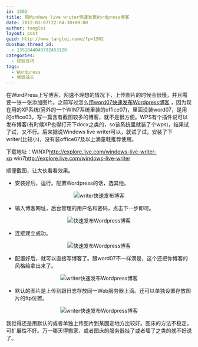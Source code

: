 ```yaml
---
id: 1502
title: 用Windows live writer快速发表Wordpress博客
date: 2012-03-07T22:04:30+00:00
author: tanglei
layout: post
guid: http://www.tanglei.name/?p=1502
duoshuo_thread_id:
  - 1351844048792453128
categories:
  - 经验技巧
tags:
  - Wordpress
  - 我做站长
---
```

在WordPress上写博客，网速不理想的情况下，上传图片的时候会很慢，并且需要一张一张添加图片。之前写过怎么[用word07快速发布Wordpress博客](/blog/publish-a-blog-easily-and-quickly-with-good-style.html) ，因为现在用的XP系统(另外的一个WIN7系统里装的office07)，里面没装word07，是用的office03，写一篇含有截图较多的博客，就不是很方便。WPS有个插件说可以发布博客(有时候XP也得打开下docx之类的，so该系统里就装了个wps)，结果试了试，又不行。后来据说Windows live writer可以，就试了试。安装了下writer(比较小)，没有装office07及以上滴童鞋推荐使用。

下载地址：WINXP<http://explore.live.com/windows-live-writer-xp> win7<http://explore.live.com/windows-live-writer>

顺便截图，让大伙看看效果。

  * 安装好后，运行。配置Wordpress的话，选其他。

<p style="text-align: center;">
  <img class=" aligncenter" src="http://i1123.photobucket.com/albums/l549/tl3shi/use-writer-to-blog-on-Wordpress.jpg" alt="writer快速发布博客"  data-pinit="registered" />
</p>

  * 输入博客网址，后台管理的用户名和密码，点击下一步即可。

<p style="text-align: center;">
  <img class="aligncenter" src="http://i1123.photobucket.com/albums/l549/tl3shi/use-writer-to-blog-on-Wordpress-1.jpg" alt="快速发布Wordpress博客"  data-pinit="registered" />
</p>

  * 连接建立成功。

<p style="text-align: center;">
  <img class="alignnone" src="http://i1123.photobucket.com/albums/l549/tl3shi/use-writer-to-blog-on-Wordpress-2.jpg" alt="快速发布Wordpress博客"  data-pinit="registered" />
</p>

  * 配置好后，就可以直接写博客了。跟word07不一样滴是，这个还把你博客的风格给拿出来了。

<p style="text-align: center;">
  <img class="aligncenter" src="http://i1123.photobucket.com/albums/l549/tl3shi/use-writer-to-blog-on-Wordpress-3.jpg" alt="writer快速发布Wordpress博客"  data-pinit="registered" />
</p>

  * 默认的图片是上传到跟日志存放同一Web服务器上滴。还可以单独设置存放图片的ftp位置。

<p style="text-align: center;">
  <img class="aligncenter alignnone" src="http://i1123.photobucket.com/albums/l549/tl3shi/use-writer-to-blog-on-Wordpress-4.jpg" alt="writer快速发布Wordpress博客"  data-pinit="registered" />
</p>

我觉得还是用默认的或者单独上传图片到某固定地方比较好。图床的方法不稳定，可扩展性不好。万一哪天得搬家，或者图床的服务器挂了或者墙了之类的就不好说了。
